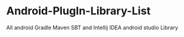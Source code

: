 # Android-PlugIn-Library-List
 All android Gradle Maven SBT and Intellij IDEA android studio Library
